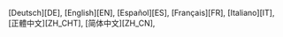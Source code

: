 
[Deutsch][DE],
[English][EN],
[Español][ES],
[Français][FR],
[Italiano][IT],
[正體中文][ZH_CHT],
[简体中文][ZH_CN],
